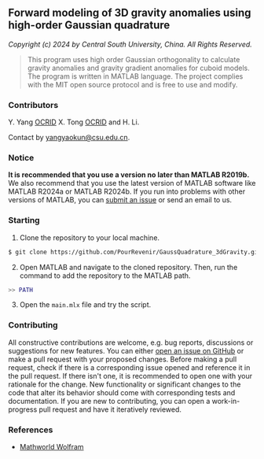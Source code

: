 ## Forward modeling of 3D gravity anomalies using high-order Gaussian quadrature

*Copyright (c) 2024 by Central South University, China. All Rights Reserved.*

>This program uses high order Gaussian orthogonality to calculate gravity anomalies and gravity gradient anomalies for cuboid models. The program is written in MATLAB language. The project complies with the MIT open source protocol and is free to use and modify. 

### Contributors

Y. Yang [OCRID](https://orcid.org/0009-0002-4733-6663) X. Tong [OCRID](https://orcid.org/0000-0001-8641-9360) and H. Li.

Contact by <yangyaokun@csu.edu.cn>.

<!-- ### Citing

>If you use the `GaussQuadrature_3dGravity` in your research, please cite the following paper:

- Y. Yang and X. Tong. (2024). Forward modeling of 3D gravity anomalies using high-order Gaussian quadrature.

```tex
@article{yang2024gaussian,
  title={Forward modeling of 3D gravity anomalies using high-order Gaussian quadrature},
  author={Yang, Yaokun and Tong, Xiaozhong},
  journal={},
  volume={},
  number={},
  pages={},
  year={2024},
  publisher={}
}
``` -->

### Notice

**It is recommended that you use a version no later than MATLAB R2019b.** We also recommend that you use the latest version of MATLAB software like MATLAB R2024a or MATLAB R2024b. If you run into problems with other versions of MATLAB, you can [submit an issue](https://github.com/PourRevenir/GaussQuadrature_3dGravity/issues)  or send an email to us.

### Starting

1. Clone the repository to your local machine.
   
```bash
$ git clone https://github.com/PourRevenir/GaussQuadrature_3dGravity.git
```

2. Open MATLAB and navigate to the cloned repository. Then, run the command to add the repository to the MATLAB path.

```matlab
>> PATH
```

3. Open the `main.mlx` file and try the script.

### Contributing

All constructive contributions are welcome, e.g. bug reports, discussions or suggestions for new features. You can either [open an issue on GitHub](https://github.com/PourRevenir/GaussQuadrature_3dGravity/issues) or make a pull request with your proposed changes. Before making a pull request, check if there is a corresponding issue opened and reference it in the pull request. If there isn't one, it is recommended to open one with your rationale for the change. New functionality or significant changes to the code that alter its behavior should come with corresponding tests and documentation. If you are new to contributing, you can open a work-in-progress pull request and have it iteratively reviewed.

### References

- [Mathworld Wolfram](https://mathworld.wolfram.com/GaussianQuadrature.html)
